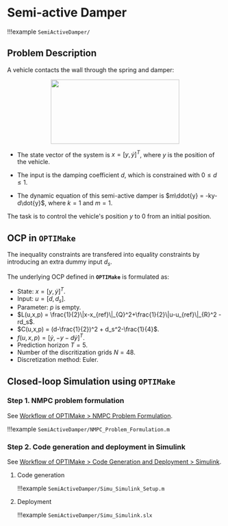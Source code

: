 # Semi-active Damper

!!!example
	`SemiActiveDamper/`

## Problem Description
A vehicle contacts the wall through the spring and damper: 

<p align="center">
<img src="../damper.png" width="300px" height="150px" >
</p>

* The state vector of the system is $x=[y,\dot{y}]^T$, where $y$ is the position of the vehicle. 

* The input is the damping coefficient $d$, which is constrained with  $0\leq d \leq 1$.

* The dynamic equation of this semi-active damper is $m\ddot{y} = -ky-d\dot{y}$, where $k = 1$ and $m=1$.

The task is to control the vehicle's position $y$ to 0 from an initial position.

## OCP in **`OPTIMake`**
The inequality constraints are transfered into equality constraints by introducing an extra dummy input $d_s$. 

The underlying OCP defined in **`OPTIMake`** is formulated as:

* State: $x=[y,\dot{y}]^T$.
* Input: $u=[d,d_s]$.
* Parameter: $p$ is empty.
* $L(u,x,p) = \frac{1}{2}\|x-x_{ref}\|_{Q}^2+\frac{1}{2}\|u-u_{ref}\|_{R}^2 - rd_s$.
* $C(u,x,p) = (d-\frac{1}{2})^2 + d_s^2-\frac{1}{4}$.
* $f(u,x,p) = [\dot{y},-y-d\dot{y}]^T$.
* Prediction horizon $T=5$.
* Number of the discritization grids $N=48$.
* Discretization method: Euler.

## Closed-loop Simulation using **`OPTIMake`** 

### Step 1. NMPC problem formulation
See [Workflow of OPTIMake > NMPC Problem Formulation](workflow.md#nmpc_formulation).

!!!example
	`SemiActiveDamper/NMPC_Problem_Formulation.m`
	

### Step 2. Code generation and deployment in Simulink
See [Workflow of OPTIMake > Code Generation and Deployment > Simulink](workflow.md#workflow_deploy_simulink).

1. Code generation

	!!!example
		`SemiActiveDamper/Simu_Simulink_Setup.m`
	
2. Deployment

	!!!example
		`SemiActiveDamper/Simu_Simulink.slx`
